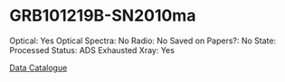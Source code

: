 # GRB101219B-SN2010ma

Optical: Yes
Optical Spectra: No
Radio: No
Saved on Papers?: No
State: Processed
Status: ADS Exhausted
Xray: Yes

[Data Catalogue](GRB101219B-SN2010ma%206b585902c7564a5e9db99c7bf5d8e1e8/Data%20Catalogue%20f4ad247cc87b4389b5b242b7b52edda2.md)